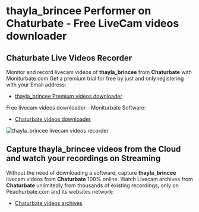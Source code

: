# thayla_brincee Performer on Chaturbate - Free LiveCam videos downloader

## Chaturbate Live Videos Recorder

Monitor and record livecam videos of **thayla_brincee** from **Chaturbate** with Moniturbate.com
Get a premium trial for free by just and only registering with your Email address:
* [thayla_brincee Premium videos downloader](https://moniturbate.com/request-demo-licence-key.html)

Free livecam videos downloader - Moniturbate Software:
* [Chaturbate videos downloader](https://moniturbate.com/moniturbate-download-software.html)

![thayla_brincee livecam videos recorder](https://peachurnet.com/templates/moniturbate-software.png)


## Capture thayla_brincee videos from the Cloud and watch your recordings on Streaming

Without the need of downloading a software, capture **thayla_brincee** livecam videos from **Chaturbate** 100% online.
Watch Livecam archives from **Chaturbate** unlimitedly from thousands of existing recordings, only on Peachurbate.com and its websites network:
* [Chaturbate videos archives](https://peachurnet.com/)